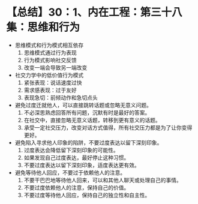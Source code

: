 # 【总结】30：1、内在工程：第三十八集：思维和行为

-   思维模式和行为模式相互依存
    1.  思维模式通过行为表现
    2.  行为模式影响社交反馈
    3.  改变一端会导致另一端改变
-   社交力学中的低价值行为模式
    1.  紧张表现：说话速度过快
    2.  需求感表现：过于友好
    3.  表现急切：前倾动作和急切点头
-   避免过度迁就他人，可以直接跳转话题或忽略无意义问题。
    1.  不必深思熟虑回答所有问题，沉默有时是最好的答案。
    2.  在社交中，直接忽略无意义话题，转移到更有意义的话题。
    3.  承受一定社交压力，改变对话方式值得，所有社交压力都是为了让你变得更好。
-   避免陷入寻求他人印象的陷阱，不要过度表达以留下深刻印象。
    1.  过度表达会降低留下深刻印象的可能性。
    2.  如果发现自己过度表达，最好停止这种习惯。
    3.  不要过度表达以留下深刻印象，适度表达更有效。
-   避免等待他人回应，不要过于依赖他人的注意。
    1.  不要干巴巴地等待他人回来，可以和其他人聊天或处理自己的事情。
    2.  不要过度依赖他人的注意，保持自己的价值。
    3.  不要过度等待他人回应，保持自己的独立性和自主性。